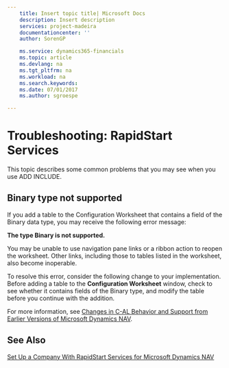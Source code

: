 ```yaml
---
    title: Insert topic title| Microsoft Docs
    description: Insert description
    services: project-madeira
    documentationcenter: ''
    author: SorenGP

    ms.service: dynamics365-financials
    ms.topic: article
    ms.devlang: na
    ms.tgt_pltfrm: na
    ms.workload: na
    ms.search.keywords:
    ms.date: 07/01/2017
    ms.author: sgroespe

---
```

# Troubleshooting: RapidStart Services
This topic describes some common problems that you may see when you use ADD INCLUDE<!--[!INCLUDE[rimlong](../../includes/rimlong_md.md)]-->.  
  
## Binary type not supported  
 If you add a table to the Configuration Worksheet that contains a field of the Binary data type, you may receive the following error message:  
  
 **The type Binary is not supported.**  
  
 You may be unable to use navigation pane links or a ribbon action to reopen the worksheet. Other links, including those to tables listed in the worksheet, also become inoperable.  
  
 To resolve this error, consider the following change to your implementation. Before adding a table to the **Configuration Worksheet** window, check to see whether it contains fields of the Binary type, and modify the table before you continue with the addition.  
  
 For more information, see [Changes in C-AL Behavior and Support from Earlier Versions of Microsoft Dynamics NAV](../Changes%20in%20C-AL%20Behavior%20and%20Support%20from%20Earlier%20Versions%20of%20Microsoft%20Dynamics%20NAV.md).  
  
## See Also  
 [Set Up a Company With RapidStart Services for Microsoft Dynamics NAV](../set-up-a-company-with-rapidstart-services-for-microsoft-dynamics-nav.md)